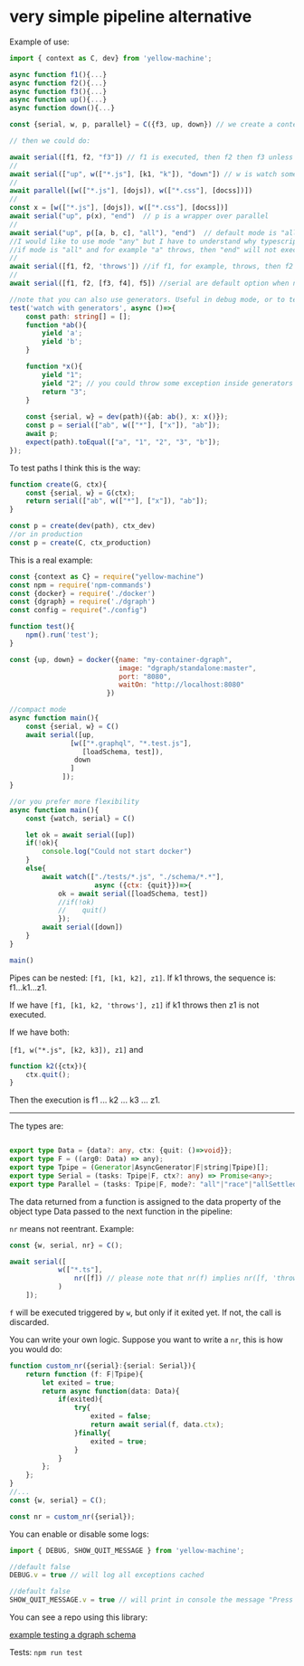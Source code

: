 # very simple pipeline alternative

Example of use:

```ts
import { context as C, dev} from 'yellow-machine';

async function f1(){...}
async function f2(){...}
async function f3(){...}
async function up(){...}
async function down(){...}

const {serial, w, p, parallel} = C({f3, up, down}) // we create a context given a namespace

// then we could do:

await serial([f1, f2, "f3"]) // f1 is executed, then f2 then f3 unless exception ("f3" is in the context)
//
await serial(["up", w(["*.js"], [k1, "k"]), "down"]) // w is watch some files and do the task associated ([k1, "k"]). If pressed key 'q', by exception or programmatically quit(), then we get out of watch and "down" is executed.
//
await parallel([w(["*.js"], [dojs]), w(["*.css"], [docss])])
//
const x = [w(["*.js"], [dojs]), w(["*.css"], [docss])]
await serial("up", p(x), "end")  // p is a wrapper over parallel
//
await serial("up", p([a, b, c], "all"), "end")  // default mode is "all". Possible values are: "all"|"race"|"allSettled"
//I would like to use mode "any" but I have to understand why typescript doesn't let me. I will study this issue
//if mode is "all" and for example "a" throws, then "end" will not execute.
//
await serial([f1, f2, 'throws']) //if f1, for example, throws, then f2 is not executed and the exception is raised
//
await serial([f1, f2, [f3, f4], f5]) //serial are default option when nested array is encountered

//note that you can also use generators. Useful in debug mode, or to test paths mocking real functions with generators
test('watch with generators', async ()=>{
    const path: string[] = [];
    function *ab(){
        yield 'a';
        yield 'b';
    }

    function *x(){
        yield "1";
        yield "2"; // you could throw some exception inside generators and outer w will stop immediately
        return "3";
    }
  
    const {serial, w} = dev(path)({ab: ab(), x: x()});
    const p = serial(["ab", w(["*"], ["x"]), "ab"]);
    await p;
    expect(path).toEqual(["a", "1", "2", "3", "b"]);
});
```

To test paths I think this is the way:

```js
function create(G, ctx){
    const {serial, w} = G(ctx);
    return serial(["ab", w(["*"], ["x"]), "ab"]); 
}

const p = create(dev(path), ctx_dev)
//or in production
const p = create(C, ctx_production)
```

This is a real example:

```js
const {context as C} = require("yellow-machine")
const npm = require('npm-commands')
const {docker} = require('./docker')
const {dgraph} = require('./dgraph')
const config = require("./config")

function test(){
    npm().run('test');
}

const {up, down} = docker({name: "my-container-dgraph", 
                           image: "dgraph/standalone:master", 
                           port: "8080", 
                           waitOn: "http://localhost:8080"
                        })

//compact mode
async function main(){
    const {serial, w} = C()
    await serial([up, 
               [w(["*.graphql", "*.test.js"], 
                  [loadSchema, test]), 
                down
               ]
             ]);
}

//or you prefer more flexibility
async function main(){
    const {watch, serial} = C()

    let ok = await serial([up])
    if(!ok){
        console.log("Could not start docker")
    }
    else{
        await watch(["./tests/*.js", "./schema/*.*"],  
                     async ({ctx: {quit}})=>{
            ok = await serial([loadSchema, test]) 
            //if(!ok)   
            //    quit()
            });
        await serial([down])
    }
}

main()
```

Pipes can be nested: `[f1, [k1, k2], z1]`. If k1 throws, the sequence is: f1...k1...z1.

If we have `[f1, [k1, k2, 'throws'], z1]` if k1 throws then z1 is not executed.

If we have both: 

`[f1, w("*.js", [k2, k3]), z1]` and

```js
function k2({ctx}){
    ctx.quit();
}
```

Then the execution is f1 ... k2 ... k3 ... z1.

---

The types are:

```ts

export type Data = {data?: any, ctx: {quit: ()=>void}};
export type F = ((arg0: Data) => any);
export type Tpipe = (Generator|AsyncGenerator|F|string|Tpipe)[];
export type Serial = (tasks: Tpipe|F, ctx?: any) => Promise<any>;
export type Parallel = (tasks: Tpipe|F, mode?: "all"|"race"|"allSettled", ctx?: any) => Promise<any>;
```

The data returned from a function is assigned to the data property of the object type Data passed to the next function in the pipeline:

`nr` means not reentrant. Example:

```ts
const {w, serial, nr} = C();

await serial([
            w(["*.ts"], 
                nr([f]) // please note that nr(f) implies nr([f, 'throws'])
            )
    ]);
```

`f` will be executed triggered by `w`, but only if it exited yet. If not, the call is discarded.

You can write your own logic. Suppose you want to write a `nr`, this is how you would do:

```ts
function custom_nr({serial}:{serial: Serial}){
    return function (f: F|Tpipe){
        let exited = true;
        return async function(data: Data){
            if(exited){
                try{
                    exited = false;
                    return await serial(f, data.ctx);
                }finally{
                    exited = true;
                }
            }
        };
    };
}
//...
const {w, serial} = C();

const nr = custom_nr({serial});
```

You can enable or disable some logs:

```ts
import { DEBUG, SHOW_QUIT_MESSAGE } from 'yellow-machine';

//default false
DEBUG.v = true // will log all exceptions cached

//default false
SHOW_QUIT_MESSAGE.v = true // will print in console the message "Press q to quit!" when watching
```

You can see a repo using this library:

[example testing a dgraph schema](https://github.com/yellowmachine/example-test-your-dgraph)


Tests: `npm run test`
